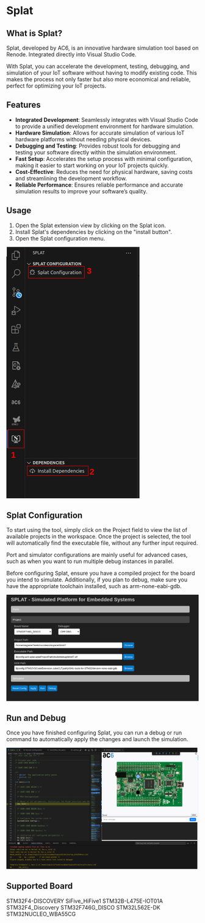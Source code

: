 # Splat

## What is Splat?

Splat, developed by AC6, is an innovative hardware simulation tool based on Renode. Integrated directly into Visual Studio Code.

With Splat, you can accelerate the development, testing, debugging, and simulation of your IoT software without having to modify existing code. This makes the process not only faster but also more economical and reliable, perfect for optimizing your IoT projects.

## Features

- **Integrated Development**: Seamlessly integrates with Visual Studio Code to provide a unified development environment for hardware simulation.
- **Hardware Simulation**: Allows for accurate simulation of various IoT hardware platforms without needing physical devices.
- **Debugging and Testing**: Provides robust tools for debugging and testing your software directly within the simulation environment.
- **Fast Setup**: Accelerates the setup process with minimal configuration, making it easier to start working on your IoT projects quickly.
- **Cost-Effective**: Reduces the need for physical hardware, saving costs and streamlining the development workflow.
- **Reliable Performance**: Ensures reliable performance and accurate simulation results to improve your software’s quality.

## Usage

1. Open the Splat extension view by clicking on the Splat icon.
2. Install Splat's dependencies by clicking on the "install button".
3. Open the Splat configuration menu.

![Step](https://raw.githubusercontent.com/Ac6Embedded/vscode-splat/refs/heads/main/images/UsageStep.png)

## Splat Configuration

To start using the tool, simply click on the Project field to view the list of available projects in the workspace. Once the project is selected, the tool will automatically find the executable file, without any further input required.

Port and simulator configurations are mainly useful for advanced cases, such as when you want to run multiple debug instances in parallel.

Before configuring Splat, ensure you have a compiled project for the board you intend to simulate. Additionally, if you plan to debug, make sure you have the appropriate toolchain installed, such as arm-none-eabi-gdb.

![Step](https://raw.githubusercontent.com/Ac6Embedded/vscode-splat/refs/heads/main/images/SplatConfiguration.png)

## Run and Debug

Once you have finished configuring Splat, you can run a debug or run command to automatically apply the changes and launch the simulation.

![Step](https://raw.githubusercontent.com/Ac6Embedded/vscode-splat/refs/heads/main/images/Simulation.png)

## Supported Board

STM32F4-DISCOVERY
SiFive_HiFive1
STM32B-L475E-IOT01A
STM32F4_Discovery
STM32F746G_DISCO
STM32L562E-DK
STM32NUCLEO_WBA55CG
